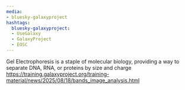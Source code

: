 ```yaml
---
media:
- bluesky-galaxyproject
hashtags:
  bluesky-galaxyproject:
  - UseGalaxy
  - GalaxyProject
  - EOSC
---
```

Gel Electrophoresis is a staple of molecular biology, providing a way to separate DNA, RNA, or proteins by size and charge
https://training.galaxyproject.org/training-material/news/2025/08/18/bands_image_analysis.html